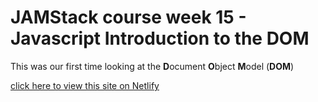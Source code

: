 # JAMStack course week 15 - Javascript Introduction to the DOM

This was our first time looking at the **D**ocument **O**bject **M**odel (**DOM**)

[click here to view this site on Netlify]()
